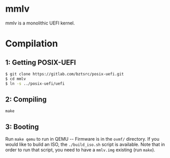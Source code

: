# mmlv
mmlv is a monolithic UEFI kernel.

# Compilation

## 1: Getting POSIX-UEFI
```sh
$ git clone https://gitlab.com/bztsrc/posix-uefi.git
$ cd mmlv
$ ln -s ../posix-uefi/uefi
```

## 2: Compiling
```
make
```

## 3: Booting
Run `make qemu` to run in QEMU -- Firmware is in the `ovmf/` directory. If you would
like to build an ISO, the `./build_iso.sh` script is available. Note that in order
to run that script, you need to have a `mmlv.img` existing (run `make`).